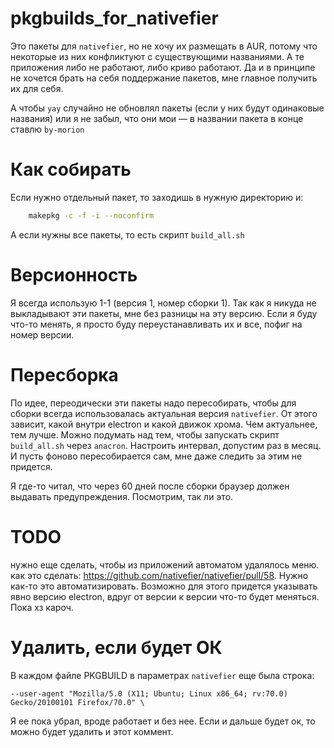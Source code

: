 # pkgbuilds_for_nativefier

Это пакеты для `nativefier`, но не хочу их размещать в AUR, потому что некоторые из них конфликтуют с существующими названиями. А те приложения либо не работают, либо криво работают. Да и в принципе не хочется брать на себя поддержание пакетов, мне главное получить их для себя.

А чтобы `yay` случайно не обновлял пакеты (если у них будут одинаковые названия) или я не забыл, что они мои — в названии пакета в конце ставлю `by-morion`

# Как собирать
Если нужно отдельный пакет, то заходишь в нужную директорию и:
```sh
    makepkg -c -f -i --noconfirm
```

А если нужны все пакеты, то есть скрипт `build_all.sh`

# Версионность
Я всегда использую 1-1 (версия 1, номер сборки 1).
Так как я никуда не выкладывают эти пакеты, мне без разницы на эту версию. Если я буду что-то менять, я просто буду переустанавливать их и все, пофиг на номер версии.

# Пересборка
По идее, переодически эти пакеты надо пересобирать, чтобы для сборки всегда использовалась актуальная версия `nativefier`. От этого зависит, какой внутри electron и какой движок хрома. Чем актуальнее, тем лучше.
Можно подумать над тем, чтобы запускать скрипт `build_all.sh` через `anacron`. Настроить интервал, допустим раз в месяц. И пусть фоново пересобирается сам, мне даже следить за этим не придется.

Я где-то читал, что через 60 дней после сборки браузер должен выдавать предупреждения. Посмотрим, так ли это.

# TODO
нужно еще сделать, чтобы из приложений автоматом удалялось меню. как это сделать: https://github.com/nativefier/nativefier/pull/58. Нужно как-то это автоматизировать.
Возможно для этого придется указывать явно версию electron, вдруг от версии к версии что-то будет меняться. Пока хз кароч.

# Удалить, если будет ОК
В каждом файле PKGBUILD в параметрах `nativefier` еще была строка:

```--user-agent "Mozilla/5.0 (X11; Ubuntu; Linux x86_64; rv:70.0) Gecko/20100101 Firefox/70.0" \```

 Я ее пока убрал, вроде работает и без нее. Если и дальше будет ок, то можно будет удалить и этот коммент.